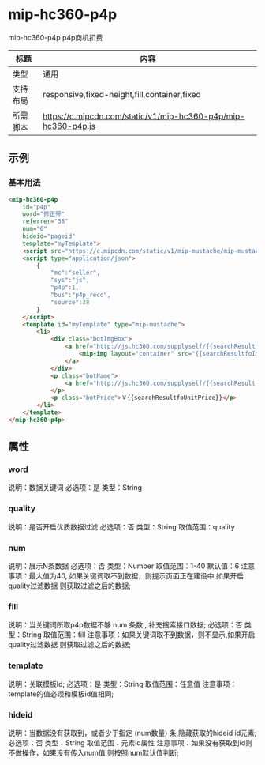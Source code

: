 # mip-hc360-p4p

mip-hc360-p4p p4p商机扣费

标题|内容
----|----
类型|通用
支持布局|responsive,fixed-height,fill,container,fixed
所需脚本|https://c.mipcdn.com/static/v1/mip-hc360-p4p/mip-hc360-p4p.js

## 示例

### 基本用法
```html
<mip-hc360-p4p
	id="p4p"
	word="修正带"
	referrer="38"
	num="6"
	hideid="pageid"
	template="myTemplate">
	<script src="https://c.mipcdn.com/static/v1/mip-mustache/mip-mustache.js"></script>
	<script type="application/json">
        {
			"mc":"seller",
			"sys":"js",
			"p4p":1,
			"bus":"p4p_reco",
			"source":38
        }
    </script>
	<template id="myTemplate" type="mip-mustache">
        <li>
            <div class="botImgBox">
                <a href="http://js.hc360.com/supplyself/{{searchResultfoId}}.html" title="{{searchResultfoTitle}}" target="_blank">
                    <mip-img layout="container" src="{{searchResultfoImageSmall}}" alt="{{searchResultfoTitle}}"></mip-img>
                </a>
            </div>
            <p class="botName">
                <a href="http://js.hc360.com/supplyself/{{searchResultfoId}}.html"><span>{{searchResultfoText}}</span></a>
            </p>
            <p class="botPrice">￥{{searchResultfoUnitPrice}}</p>
        </li>
    </template>
</mip-hc360-p4p>
```

## 属性

### word

说明：数据关键词
必选项：是
类型：String

### quality

说明：是否开启优质数据过滤
必选项：否
类型：String
取值范围：quality


### num

说明：展示N条数据
必选项：否
类型：Number
取值范围：1-40
默认值：6
注意事项：最大值为40, 如果关键词取不到数据，则提示页面正在建设中,如果开启quality过滤数据 则获取过滤之后的数据;

### fill

说明：当关键词所取p4p数据不够 num 条数 , 补充搜索接口数据;
必选项：否
类型：String
取值范围：fill
注意事项：如果关键词取不到数据，则不显示,如果开启quality过滤数据 则获取过滤之后的数据;

### template

说明：关联模板Id;
必选项：是
类型：String
取值范围：任意值
注意事项：template的值必须和模板id值相同;

### hideid

说明：当数据没有获取到，或者少于指定 (num数量) 条,隐藏获取的hideid id元素;
必选项：否
类型：String
取值范围：元素id属性
注意事项：如果没有获取到id则不做操作，如果没有传入num值,则按照num默认值判断;
